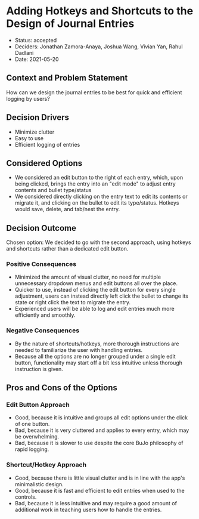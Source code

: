 # Adding Hotkeys and Shortcuts to the Design of Journal Entries

* Status: accepted
* Deciders: Jonathan Zamora-Anaya, Joshua Wang, Vivian Yan, Rahul Dadlani
* Date: 2021-05-20

## Context and Problem Statement

How can we design the journal entries to be best for quick and efficient logging by users? 

## Decision Drivers 

* Minimize clutter
* Easy to use
* Efficient logging of entries
  
## Considered Options

* We considered an edit button to the right of each entry, which, upon being clicked, brings the entry into an "edit mode" to adjust entry contents and bullet type/status
* We considered directly clicking on the entry text to edit its contents or migrate it, and clicking on the bullet to edit its type/status. Hotkeys would save, delete, and tab/nest the entry.

## Decision Outcome

Chosen option: We decided to go with the second approach, using hotkeys and shortcuts rather than a dedicated edit button.

### Positive Consequences

* Minimized the amount of visual clutter, no need for multiple unnecessary dropdown menus and edit buttons all over the place.
* Quicker to use, instead of clicking the edit button for every single adjustment, users can instead directly left click the bullet to change its state or right click the text to migrate the entry.
* Experienced users will be able to log and edit entries much more efficiently and smoothly.

### Negative Consequences

* By the nature of shortcuts/hotkeys, more thorough instructions are needed to familiarize the user with handling entries.
* Because all the options are no longer grouped under a single edit button, functionality may start off a bit less intuitive unless thorough instruction is given.

## Pros and Cons of the Options

### Edit Button Approach

* Good, because it is intuitive and groups all edit options under the click of one button.
* Bad, because it is very cluttered and applies to every entry, which may be overwhelming.
* Bad, because it is slower to use despite the core BuJo philosophy of rapid logging.

### Shortcut/Hotkey Approach

* Good, because there is little visual clutter and is in line with the app's minimalistic design.
* Good, because it is fast and efficient to edit entries when used to the controls.
* Bad, because it is less intuitive and may require a good amount of additional work in teaching users how to handle the entries.
